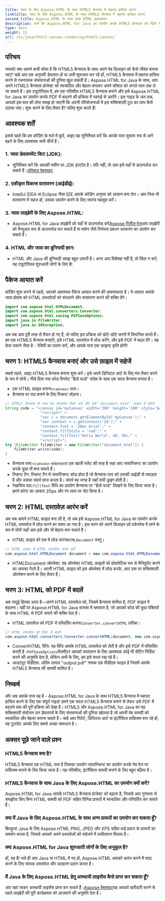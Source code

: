 ```yaml
---
title: जावा के लिए Aspose.HTML के साथ HTML5 कैनवस में महारत हासिल करना
linktitle: जावा के लिए Aspose.HTML के साथ HTML5 कैनवस में महारत हासिल करना
second_title: Aspose.HTML के साथ जावा HTML प्रसंस्करण
description: जानें कि Aspose.HTML for Java का उपयोग करके HTML5 कैनवास को PDF में कैसे बनाया और परिवर्तित किया जाए। यह गाइड उन डेवलपर्स के लिए एकदम सही है जो अपने वेब प्रोजेक्ट को बेहतर बनाना चाहते हैं।
type: docs
weight: 11
url: /hi/java/html5-canvas-rendering/html5-canvas/
---
```

## परिचय
नमस्ते! क्या आपने कभी सोचा है कि HTML5 कैनवास के साथ अपने वेब डिज़ाइन को कैसे जीवंत बनाया जाए? चाहे आप एक अनुभवी डेवलपर हों या अभी शुरुआत कर रहे हों, HTML5 कैनवास में महारत हासिल करने से रचनात्मक संभावनाओं की दुनिया खुल सकती है। Aspose.HTML for Java के साथ, आप अपने HTML5 कैनवास प्रोजेक्ट को स्वचालित और बेहतर बनाकर अपने कौशल को अगले स्तर तक ले जा सकते हैं। इस ट्यूटोरियल में, हम एक गतिशील HTML5 कैनवास बनाने और इसे Aspose.HTML for Java का उपयोग करके PDF में बदलने की प्रक्रिया में गहराई से उतरेंगे। इस गाइड के अंत तक, आपको इस बात की ठोस समझ हो जाएगी कि अपनी परियोजनाओं में इस शक्तिशाली टूल का लाभ कैसे उठाया जाए। शुरू करने के लिए तैयार हैं? चलिए शुरू करते हैं!
## आवश्यक शर्तें
इससे पहले कि हम कोडिंग के मज़े में कूदें, आइए यह सुनिश्चित करें कि आपके पास सुचारू रूप से आगे बढ़ने के लिए आवश्यक सभी चीजें हैं।
### 1. जावा डेवलपमेंट किट (JDK):
   -  सुनिश्चित करें कि आपकी मशीन पर JDK इंस्टॉल है। यदि नहीं, तो आप इसे यहाँ से डाउनलोड कर सकते हैं।[ओरेकल वेबसाइट](https://www.oracle.com/java/technologies/javase-jdk11-downloads.html).
### 2. एकीकृत विकास वातावरण (आईडीई):
   - IntelliJ IDEA या Eclipse जैसा IDE आपके कोडिंग अनुभव को आसान बना देगा। आप जिस भी वातावरण में सहज हों, उसका उपयोग करने के लिए स्वतंत्र महसूस करें।
### 3. जावा लाइब्रेरी के लिए Aspose.HTML:
   -  Aspose.HTML for Java लाइब्रेरी को यहाँ से डाउनलोड करें[Aspose रिलीज़ पेज](https://releases.aspose.com/html/java/)आप लाइब्रेरी को मैन्युअल रूप से डाउनलोड कर सकते हैं या मावेन जैसे निर्भरता प्रबंधन उपकरण का उपयोग कर सकते हैं।
### 4. HTML और जावा का बुनियादी ज्ञान:
   - HTML और Java की बुनियादी समझ बहुत ज़रूरी है। अगर आप विशेषज्ञ नहीं हैं, तो चिंता न करें; यह ट्यूटोरियल शुरुआती लोगों के लिए है!
## पैकेज आयात करें
कोडिंग शुरू करने से पहले, आपको आवश्यक पैकेज आयात करने की आवश्यकता है। ये आयात आपके जावा प्रोग्राम को HTML दस्तावेज़ों को संभालने और रूपांतरण करने की शक्ति देंगे।
```java
import com.aspose.html.HTMLDocument;
import com.aspose.html.converters.Converter;
import com.aspose.html.saving.PdfSaveOptions;
import java.io.FileWriter;
import java.io.IOException;
```
अब जब आप पूरी तरह से तैयार हो गए हैं, तो चलिए इस प्रक्रिया को छोटे-छोटे चरणों में विभाजित करते हैं। हम एक HTML5 कैनवस बनाएंगे, इसे HTML दस्तावेज़ में लोड करेंगे, और इसे PDF में बदल देंगे। यह केक पकाने जैसा है - रेसिपी का पालन करें, और आपके पास एक उत्कृष्ट कृति होगी!
## चरण 1: HTML5 कैनवास बनाएं और उसे फ़ाइल में सहेजें
सबसे पहले, आइए HTML5 कैनवस बनाना शुरू करें। इसे अपने डिजिटल आर्ट के लिए मंच तैयार करने के रूप में सोचें। नीचे दिया गया कोड स्निपेट "हैलो वर्ल्ड" संदेश के साथ एक सरल कैनवस बनाता है।

-  एक HTML फ़ाइल बनाना`<canvas>` तत्व।
- कैनवास पर पाठ बनाने के लिए स्क्रिप्ट जोड़ना।
```java
// HTML5 कैनवास के साथ एक दस्तावेज़ तैयार करें और उसे 'document.html' फ़ाइल में सहेजें
String code = "<canvas id='myCanvas' width='200' height='100' style='border:1px solid #d3d3d3;'></canvas>" +
				"<script>" +
				"var c = document.getElementById('myCanvas');" +
				"var context = c.getContext('2d');" +
				"context.font = '20px Arial';" +
				"context.fillStyle = 'red';" +
				"context.fillText('Hello World', 40, 50);" +
				"</script>";
try (FileWriter fileWriter = new FileWriter("document.html")) {
    fileWriter.write(code);
}
```

-  कैनवास तत्व:`<canvas>` element एक खाली स्लेट की तरह है जहां आप जावास्क्रिप्ट का उपयोग करके कुछ भी बना सकते हैं।
- स्क्रिप्ट टैग: स्क्रिप्ट टैग में जावास्क्रिप्ट कोड होता है जो कैनवास तत्व को उसकी आईडी से पकड़ता है और उसका संदर्भ प्राप्त करता है। संदर्भ वह जगह है जहाँ सभी ड्राइंग होती है।
-  रेखाचित्र पाठ:`fillText` विधि का उपयोग कैनवास पर "हैलो वर्ल्ड" लिखने के लिए किया जाता है। हमने फ़ॉन्ट का आकार 20px और रंग लाल पर सेट किया है।
## चरण 2: HTML दस्तावेज़ आरंभ करें
अब जब आपने HTML फ़ाइल बना ली है, तो अब इसे Aspose.HTML for Java का उपयोग करके HTML दस्तावेज़ में लोड करने का समय आ गया है। इस चरण को अपने डिज़ाइन को वर्कस्पेस में लाने के रूप में सोचें जहाँ आप इसे और भी बेहतर बना सकते हैं।

-  HTML फ़ाइल को एक में लोड करना`HTMLDocument` वस्तु।
```java
// HTML फ़ाइल से HTML दस्तावेज़ आरंभ करें
com.aspose.html.HTMLDocument document = new com.aspose.html.HTMLDocument("document.html");
```

- HTMLDocument ऑब्जेक्ट: यह ऑब्जेक्ट HTML फ़ाइलों को प्रोग्रामेटिक रूप से मैनिपुलेट करने का आपका गेटवे है। अपनी HTML फ़ाइल को इस ऑब्जेक्ट में लोड करके, आप उस पर शक्तिशाली ऑपरेशन करने के लिए तैयार हैं।
## चरण 3: HTML को PDF में बदलें
अब जादुई हिस्सा आता है—अपने HTML दस्तावेज़ को, जिसमें कैनवास शामिल है, PDF फ़ाइल में बदलना। यहीं पर Aspose.HTML for Java वास्तव में चमकता है, जो आपको कोड की कुछ पंक्तियों के साथ HTML से PDF बनाने की शक्ति देता है।

-  HTML दस्तावेज़ को PDF में परिवर्तित करना`Converter.convertHTML` तरीका।
```java
// HTML दस्तावेज़ को PDF में बदलें
com.aspose.html.converters.Converter.convertHTML(document, new com.aspose.html.saving.PdfSaveOptions(), "output.pdf");
```

-  ConvertHTML विधि: यह विधि आपके HTML दस्तावेज़ को लेती है और इसे PDF में परिवर्तित करती है।`PdfSaveOptions`पैरामीटर आपको रूपांतरण के लिए आवश्यक कोई भी सेटिंग निर्दिष्ट करने की अनुमति देता है, लेकिन अभी के लिए, हम इसे सरल रख रहे हैं।
- आउटपुट पीडीएफ: अंतिम उत्पाद "output.pdf" नामक एक पीडीएफ फाइल है जिसमें आपके HTML5 कैनवास की सामग्री शामिल है।

## निष्कर्ष
और अब आपके पास यह है - Aspose.HTML for Java के साथ HTML5 कैनवास में महारत हासिल करने के लिए एक संपूर्ण गाइड! हमने एक सरल HTML5 कैनवास बनाने से लेकर उसे PDF में बदलने तक की पूरी प्रक्रिया को देखा है। HTML5 और Aspose.HTML for Java का यह शक्तिशाली संयोजन उन डेवलपर्स के लिए संभावनाओं की दुनिया खोलता है जो अपनी वेब सामग्री को स्वचालित और बेहतर बनाना चाहते हैं। चाहे आप रिपोर्ट, डिजिटल आर्ट या इंटरैक्टिव ग्राफ़िक्स बना रहे हों, यह टूलसेट आपके लिए सबसे अच्छा समाधान है।
## अक्सर पूछे जाने वाले प्रश्न
### HTML5 कैनवास क्या है?
HTML5 कैनवास एक HTML तत्व है जिसका उपयोग जावास्क्रिप्ट का उपयोग करके वेब पेज पर ग्राफ़िक्स बनाने के लिए किया जाता है। यह गतिशील, इंटरैक्टिव सामग्री बनाने के लिए बहुत बढ़िया है।
### HTML5 कैनवास के साथ Java के लिए Aspose.HTML का उपयोग क्यों करें?
Aspose.HTML for Java आपके HTML5 कैनवास प्रोजेक्ट को बढ़ाता है, जिससे आप गुणवत्ता से समझौता किए बिना HTML सामग्री को PDF सहित विभिन्न प्रारूपों में स्वचालित और परिवर्तित कर सकते हैं।
### क्या मैं Java के लिए Aspose.HTML के साथ अन्य प्रारूपों का उपयोग कर सकता हूँ?
बिल्कुल! Java के लिए Aspose.HTML PNG, JPEG और XPS सहित कई प्रकार के प्रारूपों का समर्थन करता है, जिससे आपको अपने दस्तावेज़ों को सहेजने में लचीलापन मिलता है।
### क्या Aspose.HTML for Java शुरुआती लोगों के लिए अनुकूल है?
हाँ, यह है! भले ही आप Java या HTML में नए हों, Aspose.HTML आपको आरंभ करने में मदद करने के लिए व्यापक दस्तावेज़ और उदाहरण प्रदान करता है।
### मैं Java के लिए Aspose.HTML हेतु अस्थायी लाइसेंस कैसे प्राप्त कर सकता हूँ?
 आप यहां जाकर अस्थायी लाइसेंस प्राप्त कर सकते हैं।[Aspose वेबसाइट](https://purchase.aspose.com/temporary-license/)यह आपको खरीदारी करने से पहले लाइब्रेरी की पूरी कार्यक्षमता को आज़माने की अनुमति देता है।